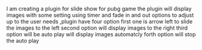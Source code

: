 I am creating a plugin for slide show for pubg game the plugin will display images with some setting  using timer and fade in and out options to adjust up to the user needs ,plugin have four option first one is arrow left to slide the images to the left second option will display images to  the right third option will be auto play will display images automatcly forth option will stop the auto play  
